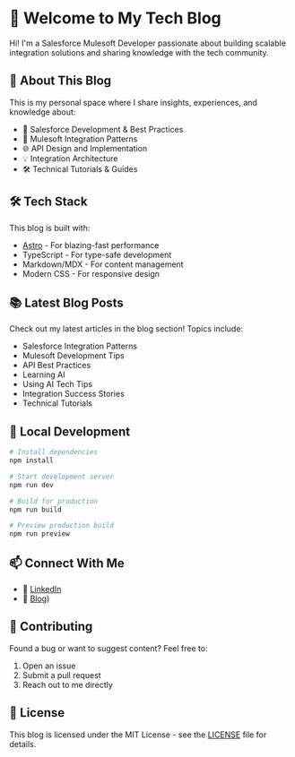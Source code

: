 # 👋 Welcome to My Tech Blog

Hi! I'm a Salesforce Mulesoft Developer passionate about building scalable integration solutions and sharing knowledge with the tech community.

## 🚀 About This Blog

This is my personal space where I share insights, experiences, and knowledge about:

- 🔷 Salesforce Development & Best Practices
- 🔗 Mulesoft Integration Patterns
- 🌐 API Design and Implementation
- 💡 Integration Architecture
- 🛠️ Technical Tutorials & Guides

## 🛠️ Tech Stack

This blog is built with:

- [Astro](https://astro.build) - For blazing-fast performance
- TypeScript - For type-safe development
- Markdown/MDX - For content management
- Modern CSS - For responsive design

## 📚 Latest Blog Posts

Check out my latest articles in the blog section! Topics include:

- Salesforce Integration Patterns
- Mulesoft Development Tips
- API Best Practices
- Learning AI
- Using AI Tech Tips
- Integration Success Stories
- Technical Tutorials

## 🔧 Local Development

```bash
# Install dependencies
npm install

# Start development server
npm run dev

# Build for production
npm run build

# Preview production build
npm run preview
```

## 📫 Connect With Me

- 💼 [LinkedIn](https://www.linkedin.com/in/aravindavi/)
- 📝 [Blog](https://aravindcm.dev))     <!-- WIP -->

## 🤝 Contributing

Found a bug or want to suggest content? Feel free to:

1. Open an issue
2. Submit a pull request
3. Reach out to me directly

## 📝 License

This blog is licensed under the MIT License - see the [LICENSE](LICENSE) file for details.
